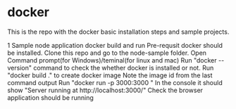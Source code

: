 # docker

This is the repo with the docker basic installation steps and sample projects.

1 Sample node application docker build and run
    Pre-requsit docker should be installed.
    Clone this repo and go to the node-sample folder.
    Open Command prompt(for Windows)/teminal(for linux and mac)
    Run "docker --version" command to check the whether docker is installed or not.
    Run "docker build ." to create docker image
    Note the image id from the last command output
    Run "docker run -p 3000:3000 <image id>"
    In the console it should show "Server running at http://localhost:3000/"
    Check the browser application should be running 

